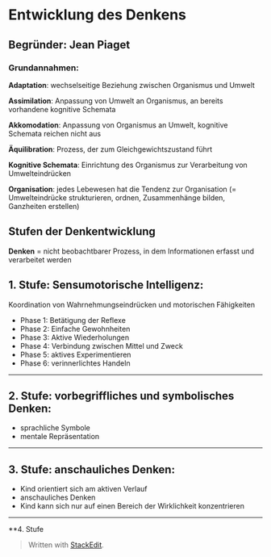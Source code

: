 # Entwicklung des Denkens
## Begründer: Jean Piaget 
### Grundannahmen:

**Adaptation**: wechselseitige Beziehung zwischen Organismus und Umwelt

**Assimilation**: Anpassung von Umwelt an Organismus, an bereits vorhandene kognitive Schemata 

**Akkomodation**: Anpassung von Organismus an Umwelt, kognitive Schemata reichen nicht aus

**Äquilibration**: Prozess, der zum Gleichgewichtszustand führt 

**Kognitive Schemata**: Einrichtung des Organismus zur Verarbeitung von Umwelteindrücken 

**Organisation**: jedes Lebewesen hat die Tendenz zur Organisation (= Umwelteindrücke strukturieren, ordnen, Zusammenhänge bilden, Ganzheiten erstellen) 


## Stufen der Denkentwicklung

**Denken** = nicht beobachtbarer Prozess, in dem Informationen erfasst und verarbeitet werden 

**1. Stufe: Sensumotorische Intelligenz**: 
-------------------------------------------------------
Koordination von Wahrnehmungseindrücken und motorischen Fähigkeiten
- Phase 1: Betätigung der Reflexe 
- Phase 2: Einfache Gewohnheiten
- Phase 3: Aktive Wiederholungen
- Phase 4: Verbindung zwischen Mittel und Zweck
- Phase 5: aktives Experimentieren
- Phase 6: verinnerlichtes Handeln
--------------------------------------------------------
**2. Stufe: vorbegriffliches und symbolisches Denken**:
--------------------------------------------------------
- sprachliche Symbole
- mentale Repräsentation
--------------------------------------------------------
**3. Stufe: anschauliches Denken**:
--------------------------------------------------------
- Kind orientiert sich am aktiven Verlauf
- anschauliches Denken
- Kind kann sich nur auf einen Bereich der Wirklichkeit konzentrieren
--------------------------------------------------------
**4. Stufe 



> Written with [StackEdit](https://stackedit.io/).

